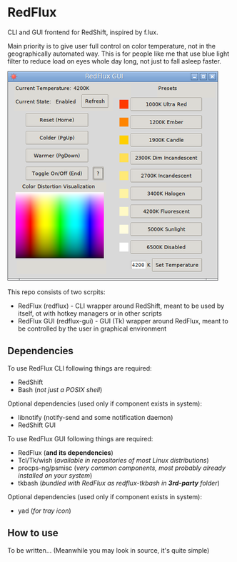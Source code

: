 # RedFlux
CLI and GUI frontend for RedShift, inspired by f.lux.

Main priority is to give user full control on color temperature, not in the geographically automated way. This is for people like me that use blue light filter to reduce load on eyes whole day long, not just to fall asleep faster.

![Screenshot](images/screenshot.png)

This repo consists of two scrpits:

* RedFlux (redflux) - CLI wrapper around RedShift, meant to be used by itself, ot with hotkey managers or in other scripts
* RedFlux GUI (redflux-gui) - GUI (Tk) wrapper around RedFlux, meant to be controlled by the user in graphical environment

## Dependencies

To use RedFlux CLI following things are required:

* RedShift
* Bash (*not just a POSIX shell*)

Optional dependencies (used only if component exists in system):

* libnotify (notify-send and some notification daemon)
* RedShift GUI

To use RedFlux GUI following things are required:

* RedFlux (**and its dependencies**)
* Tcl/Tk/wish (*available in repositories of most Linux distributions*)
* procps-ng/psmisc (*very common components, most probably already installed on your system*)
* tkbash (*bundled with RedFlux as redflux-tkbash in **3rd-party** folder*)

Optional dependencies (used only if component exists in system):

* yad (*for tray icon*)

## How to use

To be written... (Meanwhile you may look in source, it's quite simple)
